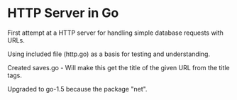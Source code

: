 
# HTTP Server in Go 

First attempt at a HTTP server for handling simple database requests with URLs.

Using included file (http.go) as a basis for testing and understanding.

Created saves.go - Will make this get the title of the given URL from the title tags.

Upgraded to go-1.5 because the package "net".

